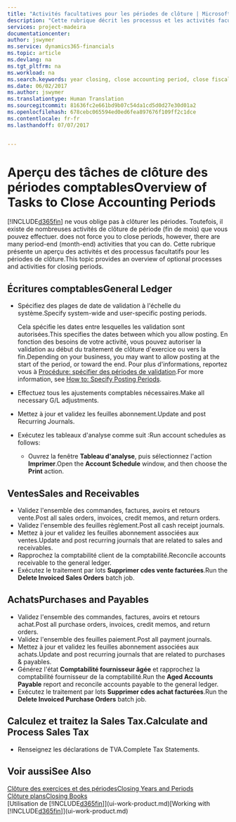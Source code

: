 ```yaml
---
title: "Activités facultatives pour les périodes de clôture | Microsoft Docs"
description: "Cette rubrique décrit les processus et les activités facultatifs pour la clôture des périodes comptables dans Financials."
services: project-madeira
documentationcenter: 
author: jswymer
ms.service: dynamics365-financials
ms.topic: article
ms.devlang: na
ms.tgt_pltfrm: na
ms.workload: na
ms.search.keywords: year closing, close accounting period, close fiscal year, aging, creditor payments, vendor payments
ms.date: 06/02/2017
ms.author: jswymer
ms.translationtype: Human Translation
ms.sourcegitcommit: 81636fc2e661bd9b07c54da1cd5d0d27e30d01a2
ms.openlocfilehash: 678cebc065594ed0ed6fea897676f109ff2c1dce
ms.contentlocale: fr-fr
ms.lasthandoff: 07/07/2017


---
```

# <a name="overview-of-tasks-to-close-accounting-periods"></a><span data-ttu-id="9aaac-103">Aperçu des tâches de clôture des périodes comptables</span><span class="sxs-lookup"><span data-stu-id="9aaac-103">Overview of Tasks to Close Accounting Periods</span></span>
[!INCLUDE[d365fin](includes/d365fin_md.md)]<span data-ttu-id="9aaac-104"> ne vous oblige pas à clôturer les périodes. Toutefois, il existe de nombreuses activités de clôture de période (fin de mois) que vous pouvez effectuer.</span><span class="sxs-lookup"><span data-stu-id="9aaac-104"> does not force you to close periods, however, there are many period-end (month-end) activities that you can do.</span></span> <span data-ttu-id="9aaac-105">Cette rubrique présente un aperçu des activités et des processus facultatifs pour les périodes de clôture.</span><span class="sxs-lookup"><span data-stu-id="9aaac-105">This topic provides an overview of optional processes and activities for closing periods.</span></span>  

## <a name="general-ledger"></a><span data-ttu-id="9aaac-106">Écritures comptables</span><span class="sxs-lookup"><span data-stu-id="9aaac-106">General Ledger</span></span>
* <span data-ttu-id="9aaac-107">Spécifiez des plages de date de validation à l'échelle du système.</span><span class="sxs-lookup"><span data-stu-id="9aaac-107">Specify system-wide and user-specific posting periods.</span></span>  

    <span data-ttu-id="9aaac-108">Cela spécifie les dates entre lesquelles les validation sont autorisées.</span><span class="sxs-lookup"><span data-stu-id="9aaac-108">This specifies the dates between which you allow posting.</span></span> <span data-ttu-id="9aaac-109">En fonction des besoins de votre activité, vous pouvez autoriser la validation au début du traitement de clôture d'exercice ou vers la fin.</span><span class="sxs-lookup"><span data-stu-id="9aaac-109">Depending on your business, you may want to allow posting at the start of the period, or toward the end.</span></span> <span data-ttu-id="9aaac-110">Pour plus d'informations, reportez vous à [Procédure: spécifier des périodes de validation](finance-how-specify-posting-periods.md).</span><span class="sxs-lookup"><span data-stu-id="9aaac-110">For more information, see [How to: Specify Posting Periods](finance-how-specify-posting-periods.md).</span></span>  
* <span data-ttu-id="9aaac-111">Effectuez tous les ajustements comptables nécessaires.</span><span class="sxs-lookup"><span data-stu-id="9aaac-111">Make all necessary G/L adjustments.</span></span>  
* <span data-ttu-id="9aaac-112">Mettez à jour et validez les feuilles abonnement.</span><span class="sxs-lookup"><span data-stu-id="9aaac-112">Update and post Recurring Journals.</span></span>  
  <!--* Process Consolidations-->
* <span data-ttu-id="9aaac-113">Exécutez les tableaux d'analyse comme suit :</span><span class="sxs-lookup"><span data-stu-id="9aaac-113">Run account schedules as follows:</span></span>  
  * <span data-ttu-id="9aaac-114">Ouvrez la fenêtre **Tableau d'analyse**, puis sélectionnez l'action **Imprimer**.</span><span class="sxs-lookup"><span data-stu-id="9aaac-114">Open the **Account Schedule** window, and then choose the **Print** action.</span></span>  

## <a name="sales-and-receivables"></a><span data-ttu-id="9aaac-115">Ventes</span><span class="sxs-lookup"><span data-stu-id="9aaac-115">Sales and Receivables</span></span>
* <span data-ttu-id="9aaac-116">Validez l'ensemble des commandes, factures, avoirs et retours vente.</span><span class="sxs-lookup"><span data-stu-id="9aaac-116">Post all sales orders, invoices, credit memos, and return orders.</span></span>  
* <span data-ttu-id="9aaac-117">Validez l'ensemble des feuilles règlement.</span><span class="sxs-lookup"><span data-stu-id="9aaac-117">Post all cash receipt journals.</span></span>  
* <span data-ttu-id="9aaac-118">Mettez à jour et validez les feuilles abonnement associées aux ventes.</span><span class="sxs-lookup"><span data-stu-id="9aaac-118">Update and post recurring journals that are related to sales and receivables.</span></span>  
* <span data-ttu-id="9aaac-119">Rapprochez la comptabilité client de la comptabilité.</span><span class="sxs-lookup"><span data-stu-id="9aaac-119">Reconcile accounts receivable to the general ledger.</span></span>  
* <span data-ttu-id="9aaac-120">Exécutez le traitement par lots **Supprimer cdes vente facturées**.</span><span class="sxs-lookup"><span data-stu-id="9aaac-120">Run the **Delete Invoiced Sales Orders** batch job.</span></span>  

## <a name="purchases-and-payables"></a><span data-ttu-id="9aaac-121">Achats</span><span class="sxs-lookup"><span data-stu-id="9aaac-121">Purchases and Payables</span></span>
* <span data-ttu-id="9aaac-122">Validez l'ensemble des commandes, factures, avoirs et retours achat.</span><span class="sxs-lookup"><span data-stu-id="9aaac-122">Post all purchase orders, invoices, credit memos, and return orders.</span></span>  
* <span data-ttu-id="9aaac-123">Validez l'ensemble des feuilles paiement.</span><span class="sxs-lookup"><span data-stu-id="9aaac-123">Post all payment journals.</span></span>  
* <span data-ttu-id="9aaac-124">Mettez à jour et validez les feuilles abonnement associées aux achats.</span><span class="sxs-lookup"><span data-stu-id="9aaac-124">Update and post recurring journals that are related to purchases & payables.</span></span>  
* <span data-ttu-id="9aaac-125">Générez l'état **Comptabilité fournisseur âgée** et rapprochez la comptabilité fournisseur de la comptabilité.</span><span class="sxs-lookup"><span data-stu-id="9aaac-125">Run the **Aged Accounts Payable** report and reconcile accounts payable to the general ledger.</span></span>  
* <span data-ttu-id="9aaac-126">Exécutez le traitement par lots **Supprimer cdes achat facturées**.</span><span class="sxs-lookup"><span data-stu-id="9aaac-126">Run the **Delete Invoiced Purchase Orders** batch job.</span></span>  

<!-- ### Fixed Assets
* Post all maintenance costs have been posted through the fixed asset journals or invoices.
* Post adjustments.
* Post appreciation.
* Post depreciation.
* Update and post the recurring fixed asset journal.-->

<!--### Intercompany
* Process Intercompany Postings.-->

## <a name="calculate-and-process-sales-tax"></a><span data-ttu-id="9aaac-127">Calculez et traitez la Sales Tax.</span><span class="sxs-lookup"><span data-stu-id="9aaac-127">Calculate and Process Sales Tax</span></span>
* <span data-ttu-id="9aaac-128">Renseignez les déclarations de TVA.</span><span class="sxs-lookup"><span data-stu-id="9aaac-128">Complete Tax Statements.</span></span>  

## <a name="see-also"></a><span data-ttu-id="9aaac-129">Voir aussi</span><span class="sxs-lookup"><span data-stu-id="9aaac-129">See Also</span></span>
[<span data-ttu-id="9aaac-130">Clôture des exercices et des périodes</span><span class="sxs-lookup"><span data-stu-id="9aaac-130">Closing Years and Periods</span></span>](year-close-years-periods.md)  
[<span data-ttu-id="9aaac-131">Clôture plans</span><span class="sxs-lookup"><span data-stu-id="9aaac-131">Closing Books</span></span>](year-close-books.md)  
<span data-ttu-id="9aaac-132">[Utilisation de [!INCLUDE[d365fin](includes/d365fin_md.md)]](ui-work-product.md)</span><span class="sxs-lookup"><span data-stu-id="9aaac-132">[Working with [!INCLUDE[d365fin](includes/d365fin_md.md)]](ui-work-product.md)</span></span>

